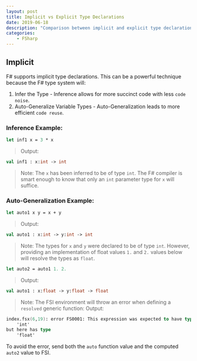 ```yaml
---
layout: post
title: Implicit vs Explicit Type Declarations
date: 2019-06-18
description: "Comparison between implicit and explicit type declarations"
categories:
    - FSharp
---
```


## Implicit

F# supports implicit type declarations.  This can be a powerful technique because the F# type system will:

1. Infer the Type - Inference allows for more succinct code with less `code noise`.
2. Auto-Generalize Variable Types - Auto-Generalization leads to more efficient `code reuse`.

### Inference Example:

```fsharp
let inf1 x = 3 * x
```

> Output:
```fsharp
val inf1 : x:int -> int
```
> Note:  The `x` has been inferred to be of type `int`.  The F# compiler is smart enough to know that only an `int` parameter type for `x` will suffice.

### Auto-Generalization Example:

```fsharp
let auto1 x y = x + y
```

> Output:
```fsharp
val auto1 : x:int -> y:int -> int
```
> Note:  The types for `x` and `y` were declared to be of type `int`.  However, providing an implementation of float values `1.` and `2.` values below will resolve the types as `float`.

```fsharp
let auto2 = auto1 1. 2.
```

> Output:
```fsharp
val auto1 : x:float -> y:float -> float
```

> Note:  The FSI environment will throw an error when defining a `resolved` generic function:
> Output:
```fsharp
index.fsx(6,19): error FS0001: This expression was expected to have type
    'int'    
but here has type
    'float'  
```

To avoid the error, send both the `auto` function value and the computed `auto2` value to FSI.



